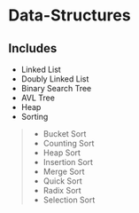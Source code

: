 Data-Structures
===============


## Includes

+ Linked List
+ Doubly Linked List
+ Binary Search Tree
+ AVL Tree
+ Heap
+ Sorting
>
> + Bucket Sort
> + Counting Sort
> + Heap Sort
> + Insertion Sort
> + Merge Sort
> + Quick Sort
> + Radix Sort
> + Selection Sort



